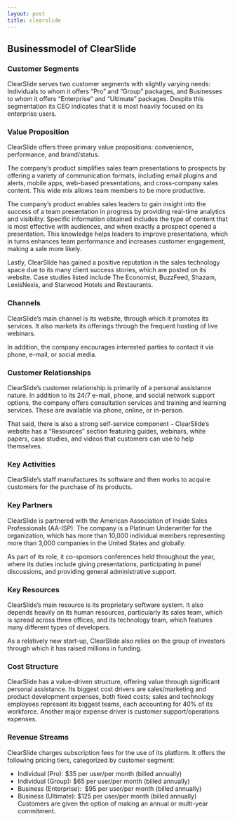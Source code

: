 ```yaml
---
layout: post
title: clearslide
---
```


Businessmodel of ClearSlide
----------------------------

### Customer Segments

ClearSlide serves two customer segments with slightly varying needs:  Individuals to whom it offers “Pro” and “Group” packages, and Businesses to whom it offers “Enterprise” and “Ultimate” packages. Despite this segmentation its CEO indicates that it is most heavily focused on its enterprise users.

### Value Proposition

ClearSlide offers three primary value propositions: convenience, performance, and brand/status.

The company’s product simplifies sales team presentations to prospects by offering a variety of communication formats, including email plugins and alerts, mobile apps, web-based presentations, and cross-company sales content. This wide mix allows team members to be more productive.

The company’s product enables sales leaders to gain insight into the success of a team presentation in progress by providing real-time analytics and visibility. Specific information obtained includes the type of content that is most effective with audiences, and when exactly a prospect opened a presentation. This knowledge helps leaders to improve presentations, which in turns enhances team performance and increases customer engagement, making a sale more likely.

Lastly, ClearSlide has gained a positive reputation in the sales technology space due to its many client success stories, which are posted on its website. Case studies listed include The Economist, BuzzFeed, Shazam, LexisNexis, and Starwood Hotels and Restaurants.

### Channels

ClearSlide’s main channel is its website, through which it promotes its services. It also markets its offerings through the frequent hosting of live webinars.

In addition, the company encourages interested parties to contact it via phone, e-mail, or social media.

### Customer Relationships

ClearSlide’s customer relationship is primarily of a personal assistance nature. In addition to its 24/7 e-mail, phone, and social network support options, the company offers consultation services and training and learning services. These are available via phone, online, or in-person.

That said, there is also a strong self-service component – ClearSlide’s website has a “Resources” section featuring guides, webinars, white papers, case studies, and videos that customers can use to help themselves.

### Key Activities

ClearSlide’s staff manufactures its software and then works to acquire customers for the purchase of its products.

### Key Partners

ClearSlide is partnered with the American Association of Inside Sales Professionals (AA-ISP). The company is a Platinum Underwriter for the organization, which has more than 10,000 individual members representing more than 3,000 companies in the United States and globally.

As part of its role, it co-sponsors conferences held throughout the year, where its duties include giving presentations, participating in panel discussions, and providing general administrative support.

### Key Resources

ClearSlide’s main resource is its proprietary software system. It also depends heavily on its human resources, particularly its sales team, which is spread across three offices, and its technology team, which features many different types of developers.

As a relatively new start-up, ClearSlide also relies on the group of investors through which it has raised millions in funding.

### Cost Structure

ClearSlide has a value-driven structure, offering value through significant personal assistance. Its biggest cost drivers are sales/marketing and product development expenses, both fixed costs; sales and technology employees represent its biggest teams, each accounting for 40% of its workforce. Another major expense driver is customer support/operations expenses.

### Revenue Streams

ClearSlide charges subscription fees for the use of its platform. It offers the following pricing tiers, categorized by customer segment:

 * Individual (Pro): $35 per user/per month (billed annually)
* Individual (Group): $65 per user/per month (billed annually)
* Business (Enterprise):  $95 per user/per month (billed annually)
* Business (Ultimate): $125 per user/per month (billed annually)
 Customers are given the option of making an annual or multi-year commitment.
